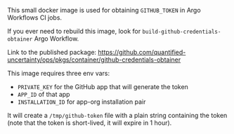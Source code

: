 This small docker image is used for obtaining `GITHUB_TOKEN` in Argo Workflows CI jobs.

If you ever need to rebuild this image, look for `build-github-credentials-obtainer` Argo Workflow.

Link to the published package: https://github.com/quantified-uncertainty/ops/pkgs/container/github-credentials-obtainer

This image requires three env vars:

- `PRIVATE_KEY` for the GitHub app that will generate the token
- `APP_ID` of that app
- `INSTALLATION_ID` for app-org installation pair

It will create a `/tmp/github-token` file with a plain string containing the token (note that the token is short-lived, it will expire in 1 hour).
